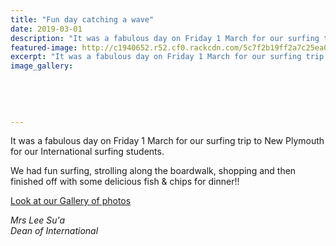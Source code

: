 ```yaml
---
title: "Fun day catching a wave"
date: 2019-03-01
description: "It was a fabulous day on Friday 1 March for our surfing trip to New Plymouth for our International surfing students..."
featured-image: http://c1940652.r52.cf0.rackcdn.com/5c7f2b19ff2a7c25ea0000b2/305..53101189_2409878042378622_601958422656581632_n.jpg
excerpt: "It was a fabulous day on Friday 1 March for our surfing trip to New Plymouth for our International surfing students."
image_gallery:
    
    
    
    
    
---
```


<p><span>It was a fabulous day on Friday 1 March for our surfing trip to New Plymouth for our International surfing students.</span></p>
<p><span>We had fun surfing, strolling along the boardwalk, shopping and then finished off with some delicious fish &amp; chips for dinner!!</span></p>
<p><a href="http://www.whanganuihigh.school.nz/media/gallery">Look at our Gallery of photos</a></p>
<p><em>Mrs Lee Su'a<br />Dean of International</em></p>

